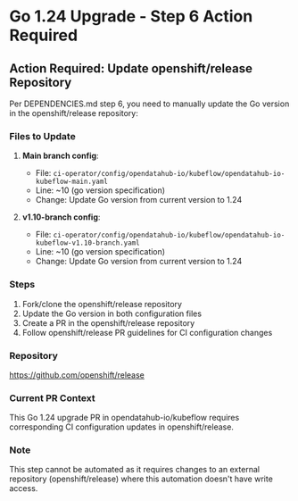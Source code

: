 # Go 1.24 Upgrade - Step 6 Action Required

## Action Required: Update openshift/release Repository

Per DEPENDENCIES.md step 6, you need to manually update the Go version in the openshift/release repository:

### Files to Update
1. **Main branch config**: 
   - File: `ci-operator/config/opendatahub-io/kubeflow/opendatahub-io-kubeflow-main.yaml`
   - Line: ~10 (go version specification)
   - Change: Update Go version from current version to 1.24

2. **v1.10-branch config**:
   - File: `ci-operator/config/opendatahub-io/kubeflow/opendatahub-io-kubeflow-v1.10-branch.yaml`
   - Line: ~10 (go version specification)
   - Change: Update Go version from current version to 1.24

### Steps
1. Fork/clone the openshift/release repository
2. Update the Go version in both configuration files
3. Create a PR in the openshift/release repository
4. Follow openshift/release PR guidelines for CI configuration changes

### Repository
<https://github.com/openshift/release>

### Current PR Context
This Go 1.24 upgrade PR in opendatahub-io/kubeflow requires corresponding CI configuration updates in openshift/release.

### Note
This step cannot be automated as it requires changes to an external repository (openshift/release) where this automation doesn't have write access.